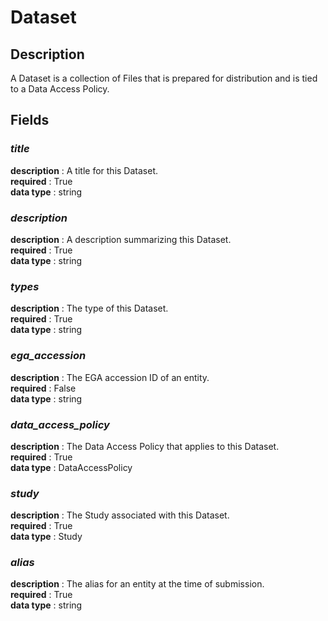 # Dataset

## Description

A Dataset is a collection of Files that is prepared for distribution and is tied to a Data Access Policy.

## Fields

### ***title***<br>
**description** : A title for this Dataset.<br>
**required** : True<br>
**data type** : string <br>
### ***description***<br>
**description** : A description summarizing this Dataset.<br>
**required** : True<br>
**data type** : string <br>
### ***types***<br>
**description** : The type of this Dataset.<br>
**required** : True<br>
**data type** : string <br>
### ***ega_accession***<br>
**description** : The EGA accession ID of an entity.<br>
**required** : False<br>
**data type** : string <br>
### ***data_access_policy***<br>
**description** : The Data Access Policy that applies to this Dataset.<br>
**required** : True<br>
**data type** : DataAccessPolicy <br>
### ***study***<br>
**description** : The Study associated with this Dataset.<br>
**required** : True<br>
**data type** : Study <br>
### ***alias***<br>
**description** : The alias for an entity at the time of submission.<br>
**required** : True<br>
**data type** : string <br>
